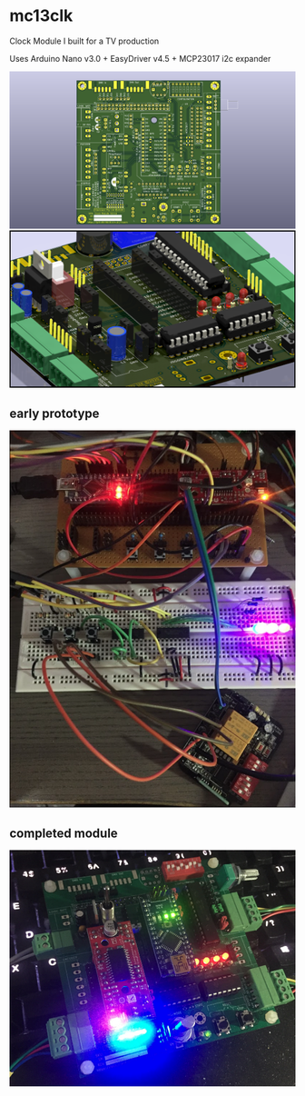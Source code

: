 # mc13clk
 Clock Module I built for a TV production
 
 Uses Arduino Nano v3.0 + EasyDriver v4.5 + MCP23017 i2c expander
 

 ![main](/images/main.png)
 ![3d](/images/3d.png)

## early prototype
![proto](/images/proto.png)

## completed module

![complete](/images/complete.png)
